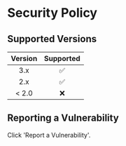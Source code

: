 # Security Policy

## Supported Versions

| Version |     Supported      |
|:-------:|:------------------:|
|   3.x   | :white_check_mark: |
|   2.x   | :white_check_mark: |
|  < 2.0  |        :x:         |

## Reporting a Vulnerability

Click 'Report a Vulnerability'.
